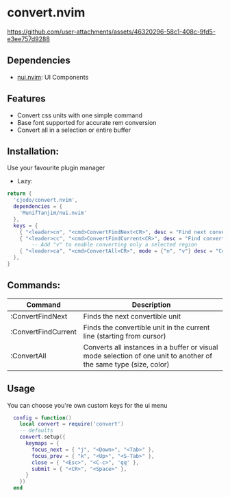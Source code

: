 # convert.nvim

https://github.com/user-attachments/assets/46320296-58c1-408c-9fd5-e3ee757d9288

## Dependencies
- [nui.nvim](https://github.com/MunifTanjim/nui.nvim): UI Components

## Features
- Convert css units with one simple command
- Base font supported for accurate rem conversion
- Convert all in a selection or entire buffer

## Installation: 
Use your favourite plugin manager

- Lazy: 
```lua
return {
  'cjodo/convert.nvim',
  dependencies = {
    'MunifTanjim/nui.nvim'
  },
  keys = {
    { "<leader>cn", "<cmd>ConvertFindNext<CR>", desc = "Find next convertable unit" },
    { "<leader>cc", "<cmd>ConvertFindCurrent<CR>", desc = "Find convertable unit in current line" },
        -- Add "v" to enable converting only a selected region
    { "<leader>ca", "<cmd>ConvertAll<CR>", mode = {"n", "v"} desc = "Convert all of a specified unit" },
  },
}
```
## Commands:

| Command              | Description                                                               |
|----------------------|---------------------------------------------------------------------------|
| :ConvertFindNext     | Finds the next convertible unit                                           |
| :ConvertFindCurrent  | Finds the convertible unit in the current line (starting from cursor)     |
| :ConvertAll          | Converts all instances in a buffer or visual mode selection of one unit to another of the same type (size, color)                         |

## Usage
You can choose you're own custom keys for the ui menu

```lua
  config = function()
    local convert = require('convert')
    -- defaults
    convert.setup({
      keymaps = {
        focus_next = { "j", "<Down>", "<Tab>" },
        focus_prev = { "k", "<Up>", "<S-Tab>" },
        close = { "<Esc>", "<C-c>", 'qq' },
        submit = { "<CR>", "<Space>" },
      }
    })
  end

```
